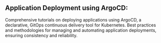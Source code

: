 ## Application Deployment using ArgoCD:

Comprehensive tutorials on deploying applications using ArgoCD, a declarative, GitOps continuous delivery tool for Kubernetes.
Best practices and methodologies for managing and automating application deployments, ensuring consistency and reliability.